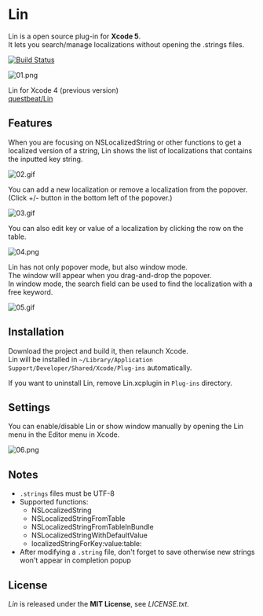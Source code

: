 # Lin
Lin is a open source plug-in for **Xcode 5**.  
It lets you search/manage localizations without opening the .strings files.

[![Build Status](https://travis-ci.org/questbeat/Lin-Xcode5.svg?branch=master)](https://travis-ci.org/questbeat/Lin-Xcode5)

![01.png](https://raw.github.com/questbeat/Lin-Xcode5/master/screenshots/01.png)

Lin for Xcode 4 (previous version)  
[questbeat/Lin](https://github.com/questbeat/Lin)




## Features
When you are focusing on NSLocalizedString or other functions to get a localized version of a string, Lin shows the list of localizations that contains the inputted key string.

![02.gif](https://raw.github.com/questbeat/Lin-Xcode5/master/screenshots/02.gif)

You can add a new localization or remove a localization from the popover.  
(Click +/- button in the bottom left of the popover.)

![03.gif](https://raw.github.com/questbeat/Lin-Xcode5/master/screenshots/03.png)

You can also edit key or value of a localization by clicking the row on the table.

![04.png](https://raw.github.com/questbeat/Lin-Xcode5/master/screenshots/04.png)

Lin has not only popover mode, but also window mode.  
The window will appear when you drag-and-drop the popover.  
In window mode, the search field can be used to find the localization with a free keyword.

![05.gif](https://raw.github.com/questbeat/Lin-Xcode5/master/screenshots/05.gif)


## Installation
Download the project and build it, then relaunch Xcode.  
Lin will be installed in `~/Library/Application Support/Developer/Shared/Xcode/Plug-ins` automatically.

If you want to uninstall Lin, remove Lin.xcplugin in `Plug-ins` directory.


## Settings
You can enable/disable Lin or show window manually by opening the Lin menu in the Editor menu in Xcode.

![06.png](https://raw.github.com/questbeat/Lin-Xcode5/master/screenshots/06.png)


## Notes
* `.strings` files must be UTF-8
* Supported functions:
  * NSLocalizedString
  * NSLocalizedStringFromTable
  * NSLocalizedStringFromTableInBundle
  * NSLocalizedStringWithDefaultValue
  * localizedStringForKey:value:table:
* After modifying a `.string` file, don't forget to save otherwise new strings won't appear in completion popup


## License
*Lin* is released under the **MIT License**, see *LICENSE.txt*.

